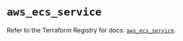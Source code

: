 # `aws_ecs_service`

Refer to the Terraform Registry for docs: [`aws_ecs_service`](https://registry.terraform.io/providers/hashicorp/aws/6.0.0/docs/resources/ecs_service).
